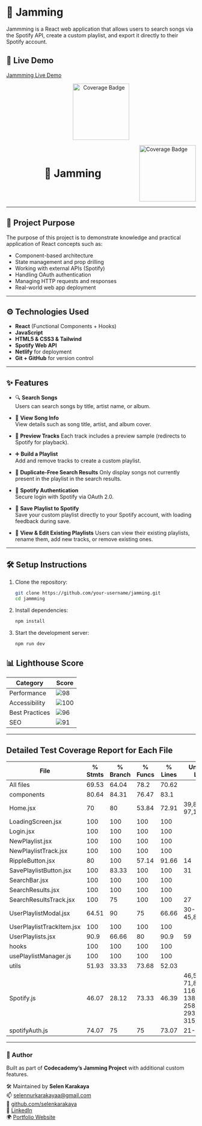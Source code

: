 # 🎵 Jamming

Jammming is a React web application that allows users to search songs via the Spotify API, create a custom playlist, and export it directly to their Spotify account.

## 🔗 Live Demo

[Jammming Live Demo](https://spotifyapijamming.netlify.app)

<p align="center">
  <img src="https://codecov.io/gh/selenkarakaya/jamming/branch/main/graph/badge.svg" alt="Coverage Badge" width="150" />
</p>
<div style="display: flex; justify-content: space-between; align-items: center;">
  <h1 style="margin: 0 auto;">🎵 Jamming</h1>
  <img src="https://codecov.io/gh/selenkarakaya/jamming/branch/main/graph/badge.svg" alt="Coverage Badge" width="150" />
</div>

---

## 📌 Project Purpose

The purpose of this project is to demonstrate knowledge and practical application of React concepts such as:

- Component-based architecture
- State management and prop drilling
- Working with external APIs (Spotify)
- Handling OAuth authentication
- Managing HTTP requests and responses
- Real-world web app deployment

---

## ⚙️ Technologies Used

- **React** (Functional Components + Hooks)
- **JavaScript**
- **HTML5 & CSS3 & Tailwind**
- **Spotify Web API**
- **Netlify** for deployment
- **Git + GitHub** for version control

---

## ✨ Features

- 🔍 **Search Songs**  
  Users can search songs by title, artist name, or album.

- 📄 **View Song Info**  
  View details such as song title, artist, and album cover.

- 🎵 **Preview Tracks**
  Each track includes a preview sample (redirects to Spotify for playback).

- ➕ **Build a Playlist**  
  Add and remove tracks to create a custom playlist.

- 🚫 **Duplicate-Free Search Results**
  Only display songs not currently present in the playlist in the search results.

- 🔐 **Spotify Authentication**  
  Secure login with Spotify via OAuth 2.0.

- 🚀 **Save Playlist to Spotify**  
  Save your custom playlist directly to your Spotify account, with loading feedback during save.

- 📁 **View & Edit Existing Playlists**
  Users can view their existing playlists, rename them, add new tracks, or remove existing ones.

---

## 🛠 Setup Instructions

1. Clone the repository:
   ```bash
   git clone https://github.com/your-username/jamming.git
   cd jammming
   ```
2. Install dependencies:
   ```bash
   npm install
   ```
3. Start the development server:
   ```bash
   npm run dev
   ```

## 📊 Lighthouse Score

| Category       | Score                                                                 |
| -------------- | --------------------------------------------------------------------- |
| Performance    | ![98](https://img.shields.io/badge/Performance-98%25-brightgreen)     |
| Accessibility  | ![100](https://img.shields.io/badge/Accessibility-100%25-brightgreen) |
| Best Practices | ![96](https://img.shields.io/badge/Best_Practices-100%25-brightgreen) |
| SEO            | ![91](https://img.shields.io/badge/SEO-90%25-yellow)                  |

---

## Detailed Test Coverage Report for Each File

| File                      | % Stmts | % Branch | % Funcs | % Lines | Uncovered Line #s                                               |
| ------------------------- | ------- | -------- | ------- | ------- | --------------------------------------------------------------- |
| All files                 | 69.53   | 64.04    | 78.2    | 70.62   |                                                                 |
| components                | 80.64   | 84.31    | 76.47   | 83.1    |                                                                 |
| Home.jsx                  | 70      | 80       | 53.84   | 72.91   | 39,81-90,95-97,109                                              |
| LoadingScreen.jsx         | 100     | 100      | 100     | 100     |                                                                 |
| Login.jsx                 | 100     | 100      | 100     | 100     |                                                                 |
| NewPlaylist.jsx           | 100     | 100      | 100     | 100     |                                                                 |
| NewPlaylistTrack.jsx      | 100     | 100      | 100     | 100     |                                                                 |
| RippleButton.jsx          | 80      | 100      | 57.14   | 91.66   | 14                                                              |
| SavePlaylistButton.jsx    | 100     | 83.33    | 100     | 100     | 31                                                              |
| SearchBar.jsx             | 100     | 100      | 100     | 100     |                                                                 |
| SearchResults.jsx         | 100     | 100      | 100     | 100     |                                                                 |
| SearchResultsTrack.jsx    | 100     | 75       | 100     | 100     | 27                                                              |
| UserPlaylistModal.jsx     | 64.51   | 90       | 75      | 66.66   | 30-31,38-45,85                                                  |
| UserPlaylistTrackItem.jsx | 100     | 100      | 100     | 100     |                                                                 |
| UserPlaylists.jsx         | 90.9    | 66.66    | 80      | 90.9    | 59                                                              |
| hooks                     | 100     | 100      | 100     | 100     |                                                                 |
| usePlaylistManager.js     | 100     | 100      | 100     | 100     |                                                                 |
| utils                     | 51.93   | 33.33    | 73.68   | 52.03   |                                                                 |
| Spotify.js                | 46.07   | 28.12    | 73.33   | 46.39   | 46,59-71,81,108-116,133-138,178-258,282,291-293,305-315,355-358 |
| spotifyAuth.js            | 74.07   | 75       | 75      | 73.07   | 21-24,49-51                                                     |

---

### 👤 Author

Built as part of **Codecademy’s Jamming Project** with additional custom features.

🛠 Maintained by **Selen Karakaya**  
📫 [selennurkarakayaa@gmail.com](mailto:selennurkarakayaa@gmail.com)  
🐙 [github.com/selenkarakaya](https://github.com/selenkarakaya)  
📌 [LinkedIn](https://www.linkedin.com/in/selenkarakaya/)  
🌍 [Portfolio Website](https://selenkarakaya.netlify.app/)
